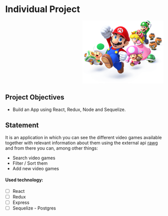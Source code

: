 

# Individual Project 

<p align="right">
  <img height="200" src="./videogame.png" />
</p>

## Project Objectives

- Build an App using React, Redux, Node and Sequelize.


## Statement

It is an application in which you can see the different video games available together with relevant information about them using the external api [rawg](https://rawg.io/apidocs) and from there you can, among other things:

  - Search video games
  - Filter / Sort them
  - Add new video games

#### Used technology:
-[ ] React
- [ ] Redux
- [ ] Express
- [ ] Sequelize - Postgres
